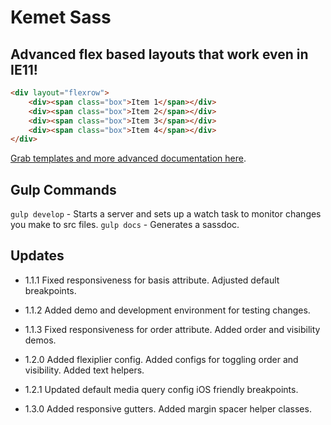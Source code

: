 Kemet Sass
==========

Advanced flex based layouts that work even in IE11!
---------------------------------------------------

```html
<div layout="flexrow">
    <div><span class="box">Item 1</span></div>
    <div><span class="box">Item 2</span></div>
    <div><span class="box">Item 3</span></div>
    <div><span class="box">Item 4</span></div>
</div>
```

[Grab templates and more advanced documentation here](http://kemet.online).


Gulp Commands
-------------
`gulp develop` - Starts a server and sets up a watch task to monitor changes you make to src files.
`gulp docs` - Generates a sassdoc.


Updates
-------
* 1.1.1 Fixed responsiveness for basis attribute. Adjusted default breakpoints.
* 1.1.2 Added demo and development environment for testing changes.
* 1.1.3 Fixed responsiveness for order attribute. Added order and visibility demos.

* 1.2.0 Added flexiplier config. Added configs for toggling order and visibility. Added text helpers.
* 1.2.1 Updated default media query config iOS friendly breakpoints.

* 1.3.0 Added responsive gutters. Added margin spacer helper classes.

